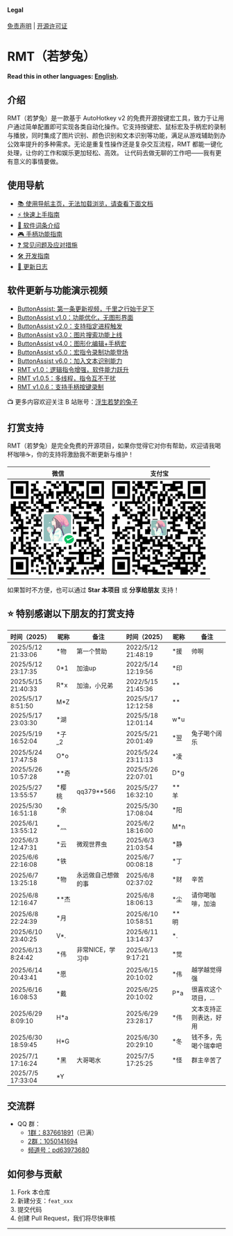 #### Legal
[免责声明](DISCLAIMER.md) | [开源许可证](LICENSE)

# RMT（若梦兔）
**Read this in other languages: [English](README.en.md).**

## 介绍
RMT（若梦兔）是一款基于 AutoHotkey v2 的免费开源按键宏工具，致力于让用户通过简单配置即可实现各类自动化操作。它支持按键宏、鼠标宏及手柄宏的录制与播放，同时集成了图片识别、颜色识别和文本识别等功能，满足从游戏辅助到办公效率提升的多种需求。无论是重复性操作还是复杂交互流程，RMT 都能一键化处理，让你的工作和娱乐更加轻松、高效。
让代码去做无聊的工作吧——我有更有意义的事情要做。

## 使用导航
- [📚 使用导航主页，无法加载浏览，请查看下面文档](https://zclucas.github.io/RMT/)
- [⚡ 快速上手指南](Web/快速上手.md)
- [📖 软件词条介绍](Web/词条介绍.md)
- [🎮 手柄功能指南](Web/手柄功能指南.md)
- [❓ 常见问题及应对措施](Web/问题及应对措施.md)
- [🛠️ 开发指南](Web/开发指南.md)
- [📝 更新日志](Web/更新日志.md)

## 软件更新与功能演示视频
- [ButtonAssist: 第一条更新视频，千里之行始于足下](https://www.bilibili.com/video/BV1EU411f7dC)
- [ButtonAssist v1.0：功能优化，无图形界面](https://www.bilibili.com/video/BV1nYvieSETz)
- [ButtonAssist v2.0：支持指定进程触发](https://www.bilibili.com/video/BV1ojtHeUEjR)
- [ButtonAssist v3.0：图片搜索功能上线](https://www.bilibili.com/video/BV1i5CEYtEok)
- [ButtonAssist v4.0：图形化编辑+手柄宏](https://www.bilibili.com/video/BV13Lr1YREMr)
- [ButtonAssist v5.0：宏指令录制功能登场](https://www.bilibili.com/video/BV1kr9NYZE36)
- [ButtonAssist v6.0：加入文本识别能力](https://www.bilibili.com/video/BV1UCZPYGEN8)
- [RMT v1.0：逻辑指令增强，软件能力跃升](https://www.bilibili.com/video/BV1oWVRzaEzk)
- [RMT v1.0.5：多线程，指令互不干扰](https://www.bilibili.com/video/BV1yATVzVE4E)
- [RMT v1.0.6：支持手柄按键录制](https://www.bilibili.com/video/BV1yATVzVE4E)

📺 更多内容欢迎关注 B 站账号：[浮生若梦的兔子](https://space.bilibili.com/397441876?spm_id_from=333.1007.0.0)

## 打赏支持
RMT（若梦兔）是完全免费的开源项目，如果你觉得它对你有帮助，欢迎请我喝杯咖啡☕，你的支持将激励我不断更新与维护！

| 微信 | 支付宝 |
|------|--------|
| ![微信打赏](Images/Soft/WeiXin.png) | ![支付宝打赏](Images/Soft/ZhiFuBao.png) |

如果暂时不方便，也可以通过 **Star 本项目** 或 **分享给朋友** 支持！

## ⭐ 特别感谢以下朋友的打赏支持
| 时间（2025）         | 昵称     | 备注             | 时间（2025）       | 昵称     | 备注             |
|----------------------|----------|------------------|---------------------|----------|------------------|
| 2025/5/12 21:33:06   | *物      | 第一个赞助       | 2022/5/12 21:48:19   | *援      | 帅啊             |
| 2025/5/12 23:17:35   | 0*1      | 加油up           | 2022/5/14 12:19:56  | *印      |                  |
| 2025/5/15 21:40:33   | R*x      | 加油，小兄弟     | 2022/5/15 21:45:36   | **       |                  |
| 2025/5/17 8:51:50    | M*Z      |                  | 2025/5/17 12:12:58  | **       |                  |
| 2025/5/17 23:03:30   | *湖      |                  | 2025/5/18 12:01:14  | w*u      |                  |
| 2025/5/19 16:52:04   | *子_2    |                  | 2025/5/21 20:01:49  | *翌      | 兔子喝个阔乐     |
| 2025/5/24 17:47:58   | O*o      |                  | 2025/5/24 23:11:13  | *凌      |                  |
| 2025/5/26 10:57:28   | **奇     |                  | 2025/5/26 22:07:01  | D*g      |                  |
| 2025/5/27 13:55:57   | *樱桃    | qq379**566       | 2025/5/27 16:32:10  | **羊     |                  |
| 2025/5/30 16:51:18   | *余      |                  | 2025/5/30 17:08:04  | *阳      |                  |
| 2025/6/1  13:55:12   | *灬      |                  | 2025/6/2 18:16:00   | M*n      |                  |
| 2025/6/3  12:47:31   | *云      | 微观世界虫        | 2025/6/3 21:03:54   | *静      |                  |
| 2025/6/6  22:16:08   | *铁      |                  | 2025/6/7 00:08:18   | *丁      |                  |
| 2025/6/7  13:25:18   | *物      | 永远做自己想做的事 | 2025/6/8 02:37:02   | *财      | 辛苦             |
| 2025/6/8  12:16:47   | **杰     |                  |2025/6/8  18:06:13   | *尘      |请你喝咖啡，加油    |
| 2025/6/8 22:24:39    | *月      |                  | 2025/6/10 10:58:51  | **明     |                  |
| 2025/6/10  23:40:25  | V*.     |                   | 2025/6/11 13:14:37   | *.      |                  | 
| 2025/6/13  8:24:42   | *伟     | 非常NICE，学习中   | 2025/6/13 9:17:21   | *觉      |                  |
| 2025/6/14  20:43:41  | *愿     |                   | 2025/6/15  20:10:02  | *伟     | 越学越觉得强       |
| 2025/6/16 16:08:53   | *戴     |                   | 2025/6/25  20:10:02  | P*a     | 很喜欢这个项目，... |
| 2025/6/29 8:09:10    | H*a     |                   | 2025/6/29  23:28:17  | *伟     | 文本支持正则表达，好用 |
| 2025/6/30 18:59:45   | H*G     |                   | 2025/6/30  20:29:10  | *冬     | 钱不多，先喝个瑞幸吧 |
| 2025/7/1 17:16:24    | *黑     | 大哥喝水           | 2025/7/5  17:25:25  | *怪      | 群主辛苦了 |
| 2025/7/5 17:33:04    | *Y      |                   |
 

## 交流群
- QQ 群：
  - [1群：837661891](https://qm.qq.com/q/DgpDumEPzq)（已满）
  - [2群：1050141694](https://qm.qq.com/q/uZszuxabPW)
  - [频道号：pd63973680](https://pd.qq.com/s/5wyjvj7zw)

## 如何参与贡献
1. Fork 本仓库
2. 新建分支：`feat_xxx`
3. 提交代码
4. 创建 Pull Request，我们将尽快审核

---
